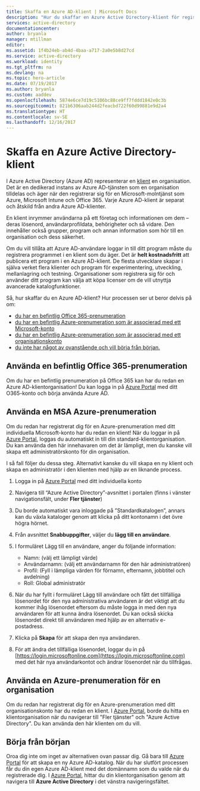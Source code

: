 ```yaml
---
title: Skaffa en Azure AD-klient | Microsoft Docs
description: "Hur du skaffar en Azure Active Directory-klient för registrering och utveckling av program."
services: active-directory
documentationcenter: 
author: bryanla
manager: mtillman
editor: 
ms.assetid: 1f4b24eb-ab4d-4baa-a717-2a0e5b8d27cd
ms.service: active-directory
ms.workload: identity
ms.tgt_pltfrm: na
ms.devlang: na
ms.topic: hero-article
ms.date: 07/19/2017
ms.author: bryanla
ms.custom: aaddev
ms.openlocfilehash: 5874e6ce7d19c5106bc88ce9ff7fddd1842e0c3b
ms.sourcegitcommit: 821b6306aab244d2feacbd722f60d99881e9d2a4
ms.translationtype: HT
ms.contentlocale: sv-SE
ms.lasthandoff: 12/16/2017
---
```

# <a name="how-to-get-an-azure-active-directory-tenant"></a>Skaffa en Azure Active Directory-klient
I Azure Active Directory (Azure AD) representerar en [klient](https://msdn.microsoft.com/library/azure/jj573650.aspx#BKMK_WhatIsAnAzureADTenant) en organisation.  Det är en dedikerad instans av Azure AD-tjänsten som en organisation tilldelas och äger när den registrerar sig för en Microsoft-molntjänst som Azure, Microsoft Intune och Office 365.  Varje Azure AD-klient är separat och åtskild från andra Azure AD-klienter.  

En klient inrymmer användarna på ett företag och informationen om dem – deras lösenord, användarprofildata, behörigheter och så vidare.  Den innehåller också grupper, program och annan information som hör till en organisation och dess säkerhet.

Om du vill tillåta att Azure AD-användare loggar in till ditt program måste du registrera programmet i en klient som du äger.  Det är **helt kostnadsfritt** att publicera ett program i en Azure AD-klient.  De flesta utvecklare skapar i själva verket flera klienter och program för experimentering, utveckling, mellanlagring och testning.  Organisationer som registrera sig för och använder ditt program kan välja att köpa licenser om de vill utnyttja avancerade katalogfunktioner.

Så, hur skaffar du en Azure AD-klient?  Hur processen ser ut beror delvis på om:

* [du har en befintlig Office 365-prenumeration](#use-an-existing-office-365-subscription)
* [du har en befintlig Azure-prenumeration som är associerad med ett Microsoft-konto](#use-an-msa-azure-subscription)
* [du har en befintlig Azure-prenumeration som är associerad med ett organisationskonto](#use-an-organizational-azure-subscription)
* [du inte har något av ovanstående och vill börja från början.](#start-from-scratch)

## <a name="use-an-existing-office-365-subscription"></a>Använda en befintlig Office 365-prenumeration
Om du har en befintlig prenumeration på Office 365 kan har du redan en Azure AD-klientorganisation! Du kan logga in på [Azure Portal](https://portal.azure.com) med ditt O365-konto och börja använda Azure AD.

## <a name="use-an-msa-azure-subscription"></a>Använda en MSA Azure-prenumeration
Om du redan har registrerat dig för en Azure-prenumeration med ditt individuella Microsoft-konto har du redan en klient!  När du loggar in på [Azure Portal](https://portal.azure.com), loggas du automatiskt in till din standard-klientorganisation. Du kan använda den här innehavaren om det är lämpligt, men du kanske vill skapa ett administratörskonto för din organisation.

I så fall följer du dessa steg.  Alternativt kanske du vill skapa en ny klient och skapa en administratör i den klienten med hjälp av en liknande process.

1. Logga in på [Azure Portal](https://portal.azure.com) med ditt individuella konto
2. Navigera till “Azure Active Directory”-avsnittet i portalen (finns i vänster navigationsfält, under **Fler tjänster**)
3. Du borde automatiskt vara inloggade på ”Standardkatalogen”, annars kan du växla kataloger genom att klicka på ditt kontonamn i det övre högra hörnet.
4. Från avsnittet **Snabbuppgifter**, väljer du **lägg till en användare**.
5. I formuläret Lägg till en användare, anger du följande information:

   * Namn: (välj ett lämpligt värde)
   * Användarnamn: (välj ett användarnamn för den här administratören)
   * Profil: (Fyll i lämpliga värden för förnamn, efternamn, jobbtitel och avdelning)
   * Roll: Global administratör
6. När du har fyllt i formuläret Lägg till användare och fått det tillfälliga lösenordet för den nya administrativa användaren är det viktigt att du kommer ihåg lösenordet eftersom du måste logga in med den nya användaren för att kunna ändra lösenordet. Du kan också skicka lösenordet direkt till användaren med hjälp av en alternativ e-postadress.
7. Klicka på **Skapa** för att skapa den nya användaren.
8. För att ändra det tillfälliga lösenordet, loggar du in på [https://login.microsoftonline.com](https://login.microsoftonline.com) med det här nya användarkontot och ändrar lösenordet när du tillfrågas.

## <a name="use-an-organizational-azure-subscription"></a>Använda en Azure-prenumeration för en organisation
Om du redan har registrerat dig för en Azure-prenumeration med ditt organisationskonto har du redan en klient.  I [Azure Portal](https://portal.azure.com), borde du hitta en klientorganisation när du navigerar till "Fler tjänster" och "Azure Active Directory".  Du kan använda den här klienten om du vill.

## <a name="start-from-scratch"></a>Börja från början
Oroa dig inte om inget av alternativen ovan passar dig. Gå bara till [Azure Portal](https://portal.azure.com/#create/Microsoft.AzureActiveDirectory) för att skapa en ny Azure AD-katalog. När du har slutfört processen får du din egen Azure AD-klient med det domännamn som du valde när du registrerade dig.  I [Azure Portal](https://portal.azure.com), hittar du din klientorganisation genom att navigera till **Azure Active Directory** i det vänstra navigeringsfältet.

